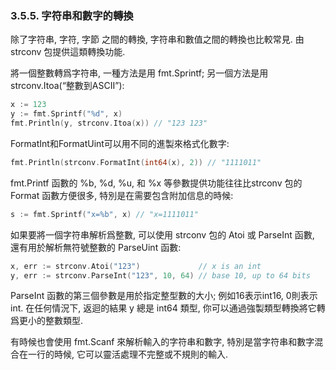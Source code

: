 ### 3.5.5. 字符串和數字的轉換


除了字符串, 字符, 字節 之間的轉換, 字符串和數值之間的轉換也比較常見. 由 strconv 包提供這類轉換功能.

將一個整數轉爲字符串, 一種方法是用 fmt.Sprintf; 另一個方法是用 strconv.Itoa(“整數到ASCII”):

```Go
x := 123
y := fmt.Sprintf("%d", x)
fmt.Println(y, strconv.Itoa(x)) // "123 123"
```

FormatInt和FormatUint可以用不同的進製來格式化數字:

```Go
fmt.Println(strconv.FormatInt(int64(x), 2)) // "1111011"
```

fmt.Printf 函數的 %b, %d, %u, 和 %x 等參數提供功能往往比strconv 包的 Format 函數方便很多, 特別是在需要包含附加信息的時候:

```Go
s := fmt.Sprintf("x=%b", x) // "x=1111011"
```

如果要將一個字符串解析爲整數, 可以使用 strconv 包的 Atoi 或 ParseInt 函數, 還有用於解析無符號整數的 ParseUint 函數:

```Go
x, err := strconv.Atoi("123")             // x is an int
y, err := strconv.ParseInt("123", 10, 64) // base 10, up to 64 bits
```

ParseInt 函數的第三個參數是用於指定整型數的大小; 例如16表示int16, 0則表示int. 在任何情況下, 返迴的結果 y 總是 int64 類型, 你可以通過強製類型轉換將它轉爲更小的整數類型.

有時候也會使用 fmt.Scanf 來解析輸入的字符串和數字, 特別是當字符串和數字混合在一行的時候, 它可以靈活處理不完整或不規則的輸入.







